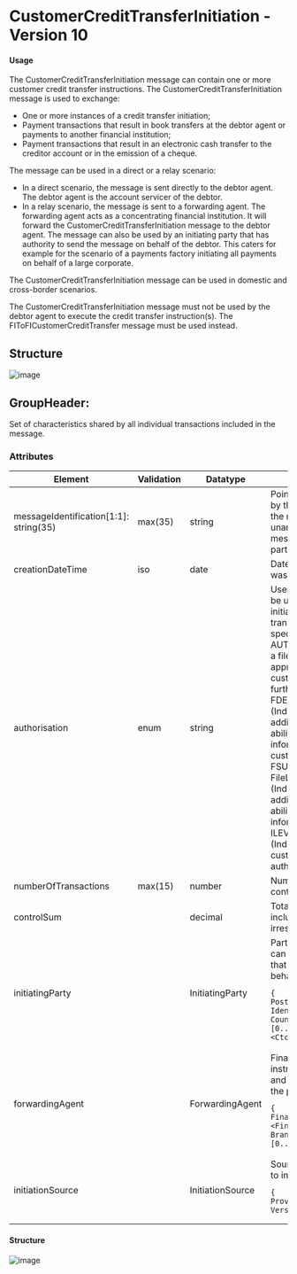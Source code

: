 # CustomerCreditTransferInitiation - Version 10
#### Usage
The CustomerCreditTransferInitiation message can contain one or more customer credit transfer
instructions.
The CustomerCreditTransferInitiation message is used to exchange:
- One or more instances of a credit transfer initiation;
- Payment transactions that result in book transfers at the debtor agent or payments to another financial
institution;
- Payment transactions that result in an electronic cash transfer to the creditor account or in the
emission of a cheque.

The message can be used in a direct or a relay scenario:
- In a direct scenario, the message is sent directly to the debtor agent. The debtor agent is the account
servicer of the debtor.
- In a relay scenario, the message is sent to a forwarding agent. The forwarding agent acts as a
concentrating financial institution. It will forward the CustomerCreditTransferInitiation message to the
debtor agent.
The message can also be used by an initiating party that has authority to send the message on behalf
of the debtor. This caters for example for the scenario of a payments factory initiating all payments on
behalf of a large corporate.

The CustomerCreditTransferInitiation message can be used in domestic and cross-border scenarios.

The CustomerCreditTransferInitiation message must not be used by the debtor agent to execute the
credit transfer instruction(s). The FIToFICustomerCreditTransfer message must be used instead.

## Structure
![image](https://lucid.app/publicSegments/view/8f2834ef-150b-4dfa-a9a8-4ee54d399235/image.jpeg)

## GroupHeader:
Set of characteristics shared by all individual transactions included in the message.
### Attributes
| Element                                	| Validation 	| Datatype         	| Description                                                                                                                                                                                                                                                                                                                                                                                                                                                                                                                                                                                                                                                                                                                                                                                                                                                                                       	| iMandatory 	|
|----------------------------------------	|------------	|------------------	|---------------------------------------------------------------------------------------------------------------------------------------------------------------------------------------------------------------------------------------------------------------------------------------------------------------------------------------------------------------------------------------------------------------------------------------------------------------------------------------------------------------------------------------------------------------------------------------------------------------------------------------------------------------------------------------------------------------------------------------------------------------------------------------------------------------------------------------------------------------------------------------------------	|------------	|
| messageIdentification[1:1]: string(35) 	| max(35)    	| string           	| Point to point reference, as assigned by the instructing party, and sent to the next party in the chain to unambiguously identify the message.Unique per instructed party for a period of time                                                                                                                                                                                                                                                                                                                                                                                                                                                                                                                                                                                                                                                                                                    	| Y          	|
| creationDateTime                       	| iso        	| date             	| Date and time at which the message was created.                                                                                                                                                                                                                                                                                                                                                                                                                                                                                                                                                                                                                                                                                                                                                                                                                                                   	| Y          	|
| authorisation                          	| enum       	| string           	| User identification or any user key to be used to check whether the initiating party is allowed to initiate transactions from the account specified in the message </br> AUTH- PreAuthorisedFile (Indicates a file has been pre authorised or approved within the originating customer environment and no further approval is required.) </br> FDET- FileLevelAuthorisationDetails (Indicates that a file requires additional file level approval, with the ability to view both the payment information block and supporting customer credit transaction detail.) </br> FSUM - FileLevelAuthorisationSummary (Indicates that a file requires additional file level approval, with the ability to view only the payment information block level information.) </br> ILEV - InstructionLevelAuthorisation (Indicates that a file requires all customer transactions to be authorised or approved.) 	| N          	|
| numberOfTransactions                   	| max(15)    	| number           	| Number of individual transactions contained in the message.                                                                                                                                                                                                                                                                                                                                                                                                                                                                                                                                                                                                                                                                                                                                                                                                                                       	| Y          	|
| controlSum                             	|            	| decimal          	| Total of all individual amounts included in the message, irrespective of currencies.                                                                                                                                                                                                                                                                                                                                                                                                                                                                                                                                                                                                                                                                                                                                                                                                              	| N          	|
| initiatingParty                        	|            	| InitiatingParty  	| Party that initiates the payment.This can either be the debtor or the party that initiates the credit transfer on behalf of the debtor.  <pre>`{   Name <Nm> [0..1] string,   PostalAddress <PstlAdr> [0..1],   Identification <Id> [0..1],   CountryOfResidence <CtryOfRes> [0..1] enum,   ContactDetails <CtctDtls> [0..1], }` </pre>                                                                                                                                                                                                                                                                                                                                                                                                                                                                                                                                                           	| Y          	|
| forwardingAgent                        	|            	| ForwardingAgent  	| Financial institution that receives the instruction from the initiating party and forwards it to the next agent in  the payment chain for execution.  <pre>`{   FinancialInstitutionIdentification <FinInstnId> [1..1], OR   BranchIdentification <BrnchId> [0..1] }`</pre>                                                                                                                                                                                                                                                                                                                                                                                                                                                                                                                                                                                                                       	| N          	|
| initiationSource                       	|            	| InitiationSource 	| Source application or software used to initiate the payment.  <pre>`{   Name <Nm> [1..1] string,   Provider <Prvdr> [0..1] string,   Version <Vrsn> [0..1] string }`</pre>                                                                                                                                                                                                                                                                                                                                                                                                                                                                                                                                                                                                                                                                                                                        	| N          	|
#### Structure
![image](https://lucid.app/publicSegments/view/4bdffec3-fff8-4e65-af5d-7dab9e529084/image.jpeg)

